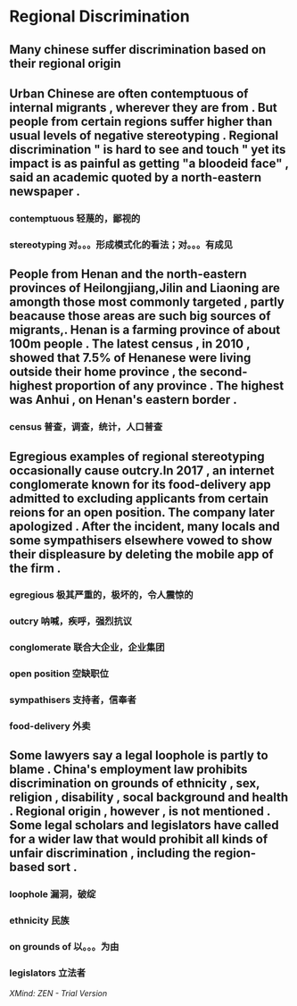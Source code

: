 # Regional Discrimination

## Many chinese suffer discrimination based on their  regional origin

## Urban Chinese are often contemptuous of internal migrants , wherever they are from . But people from  certain regions suffer higher than usual levels of negative stereotyping . Regional discrimination  " is hard to see and touch " yet its impact is as painful as getting "a bloodeid  face" , said an academic quoted by a north-eastern newspaper . 

### contemptuous   轻蔑的，鄙视的

### stereotyping 对。。。形成模式化的看法；对。。。有成见

## People from Henan and the north-eastern provinces of Heilongjiang,Jilin and Liaoning are amongth those most commonly targeted , partly beacause those areas are such big sources of migrants,. Henan is a farming province of about 100m people . The latest census , in 2010 , showed that 7.5% of Henanese  were living outside their home province , the second-highest proportion of any province . The highest was Anhui , on Henan's eastern border .

### census  普查，调查，统计，人口普查

## Egregious examples of regional stereotyping occasionally cause outcry.In 2017 , an internet conglomerate known for its food-delivery app admitted to excluding applicants from certain reions for  an open position. The company later apologized . After the incident, many locals and some sympathisers elsewhere  vowed to show their displeasure by deleting the mobile app of the firm . 

### egregious 极其严重的，极坏的，令人震惊的

### outcry  呐喊，疾呼，强烈抗议

### conglomerate  联合大企业，企业集团

### open position 空缺职位

### sympathisers 支持者，信奉者

### food-delivery 外卖

## Some lawyers say a  legal loophole is partly to blame . China's employment law prohibits discrimination on grounds of ethnicity , sex, religion , disability , socal background and health . Regional origin , however , is not mentioned . Some legal scholars and legislators have called for a wider law that would prohibit all kinds of unfair discrimination , including the region-based sort . 

### loophole  漏洞，破绽

### ethnicity 民族

### on grounds of  以。。。为由

### legislators  立法者

*XMind: ZEN - Trial Version*